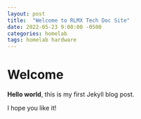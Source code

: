 ```yaml
---
layout: post
title:  "Welcome to RLMX Tech Doc Site"
date: 2022-05-23 9:00:00 -0500
categories: homelab
tags: homelab hardware
---
```


# Welcome

**Hello world**, this is my first Jekyll blog post.

I hope you like it!
